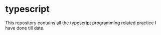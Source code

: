 # typescript
This repository contains all the typescript programming related practice I have done till date.
